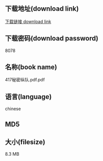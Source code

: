 ## 下载地址(download link)
[下载链接 download link](https://voluble-croquembouche-d321dc.netlify.app/?s=417%E7%A7%98%E5%AF%86%E7%BA%B5%E9%98%9F.pdf)

## 下载密码(download password)
8078

## 名称(book name)
417秘密纵队.pdf.pdf

## 语言(language)
chinese

## MD5


## 大小(filesize)
8.3 MB
